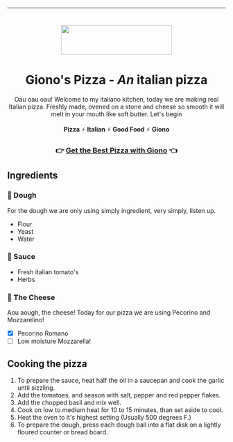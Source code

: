 <hr/>
<h1 align="center">
   <a href='https://github.com/Aceh-io/README'><img src="https://user-images.githubusercontent.com/55791489/180208301-96a87dac-9386-4b46-ae99-0c0e30b9ea69.png#gh-dark-mode-only" width="256" height="68"><a/>
  <br><br>
  <a>Giono's Pizza</a> - <em>An</em> italian pizza
</h1>

<p align="center">
  Oau oau oau! Welcome to my italiano kitchen, today we are making real Italian pizza. Freshly made, ovened on a stone and cheese so smooth it will melt in your mouth like soft butter. Let's begin
  <br><br>
  <strong>Pizza</strong> ⚡ <strong>Italian</strong> ⚡ <strong>Good Food</strong> ⚡ <strong>Giono</strong>
<p>

<h3 align="center">
  👉 <a href="">Get the Best Pizza with Giono</a> 👈
</h3>


## Ingredients

### 🍞 Dough
  For the dough we are only using simply ingredient, very simply, listen up.
  <br/>
  - Flour
  - Yeast
  - Water
### 🍅 Sauce
  - Fresh italian tomato's
  - Herbs
### 🧈 The Cheese 
  Aou aough, the cheese! Today for our pizza we are using Pecorino and Mozzarelino!
  <br/>
  - [x] Pecorino Romano
  - [ ] Low moisture Mozzarella!

  ## Cooking the pizza
1. To prepare the sauce, heat half the oil in a saucepan and cook the garlic until sizzling.
2. Add the tomatoes, and season with salt, pepper and red pepper flakes.
3. Add the chopped basil and mix well.
4. Cook on low to medium heat for 10 to 15 minutes, than set aside to cool.
5. Heat the oven to it's highest setting (Usually 500 degrees F.)
6. To prepare the dough, press each dough ball into a flat disk on a lightly floured counter or bread board.
